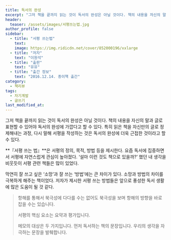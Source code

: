 ```yaml
---
title: 독서의 완성
excerpt: "그저 책을 끝까지 읽는 것이 독서의 완성은 아닐 것이다. 책의 내용을 자신의 말과 글로 표현할 수 있어야 독서의 완성에 가깝다고 할 수 있다. 특히 읽은 책을 자신만의 글로 정제해내는 과정, 다시 말해 서평을 작성하는 것은 독서의 완성에 더욱 근접한 것이라고 할 수 있다."
header:
  teaser: /assets/images/서평쓰는법.jpg
author_profile: false
sidebar:
  - title: "서평 쓰는법"
    text:
    image: https://img.ridicdn.net/cover/852000196/xxlarge
  - title: "저자"
    text: "이원석"
  - title: "출판"
    text: "유유"
  - title: "출간 정보"
    text: "2016.12.14. 종이책 출간"
category:
  - 책리뷰
tags:
  - 자기계발
  - 글쓰기
last_modified_at:
---
```


그저 책을 끝까지 읽는 것이 독서의 완성은 아닐 것이다. 책의 내용을 자신의 말과 글로 표현할 수 있어야 독서의 완성에 가깝다고 할 수 있다. 특히 읽은 책을 자신만의 글로 정제해내는 과정, 다시 말해 서평을 작성하는 것은 독서의 완성에 더욱 근접한 것이라고 할 수 있다. 

**『서평 쓰는 법』**은 서평의 정의, 목적, 방법 등을 제시한다. 요즘 독서에 집중하면서 서평에 자연스럽게 관심이 높아졌다. ‘설마 이런 것도 책으로 있을까?’ 했던 내 생각을 비웃듯이 서평 관련 책들은 많이 있었다. 

막연히 잘 쓰고 싶은 ‘소망’과 잘 쓰는 ‘방법’에는 큰 차이가 있다. 소망과 방법의 차이를 극복하게 해주는 책이었다. 저자가 제시한 서평 쓰는 방법들은 앞으로 풍성한 독서 생활에 많은 도움이 될 것 같다.

> 항해를 통해서 북극성에 다다를 수는 없어도 북극성을 보며 항해의 방향을 바로잡을 수는 있습니다.
>
> 서평의 핵심 요소는 요약과 평가입니다.
>
> 메모의 대상은 두 가지입니다. 먼저 독서하는 책의 문장입니다. 우리의 생각을 자극하는 문장을 발췌합니다. 

